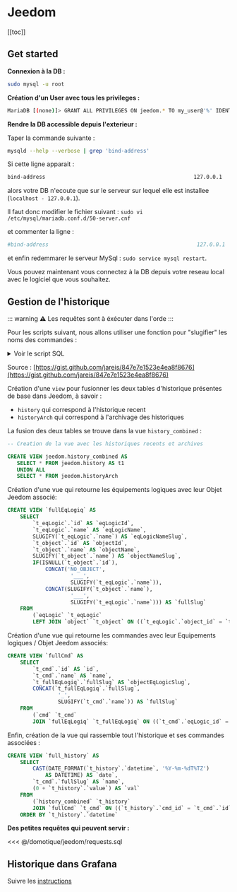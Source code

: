 # Jeedom

[[toc]]

## Get started

**Connexion à la DB :** 

```bash 
sudo mysql -u root
```

**Création d'un User avec tous les privileges :** 

```bash 
MariaDB [(none)]> GRANT ALL PRIVILEGES ON jeedom.* TO my_user@'%' IDENTIFIED BY 'my_pwd';
```

**Rendre la DB accessible depuis l'exterieur :** 

Taper la commande suivante : 

```bash 
mysqld --help --verbose | grep 'bind-address'
```

Si cette ligne apparait : 

```bash 
bind-address                                               127.0.0.1
```

alors votre DB n'ecoute que sur le serveur sur lequel elle est installee (`localhost - 127.0.0.1`).

Il faut donc modifier le fichier suivant : `sudo vi /etc/mysql/mariadb.conf.d/50-server.cnf`

et commenter la ligne : 

```bash
#bind-address                                               127.0.0.1
```

et enfin redemmarer le serveur MySql : `sudo service mysql restart`.

Vous pouvez maintenant vous connectez à la DB depuis votre reseau local avec le logiciel que vous souhaitez.

## Gestion de l'historique

::: warning
⚠ Les requêtes sont à éxécuter dans l'orde
:::

Pour les scripts suivant, nous allons utiliser une fonction pour "slugifier" les noms des commandes :

<details>
    <summary>Voir le script SQL</summary>

<<< @/domotique/jeedom/fn_slugify.sql

</details>

Source : [https://gist.github.com/jareis/847e7e1523e4ea8f8676](https://gist.github.com/jareis/847e7e1523e4ea8f8676)

Création d'une `view` pour fusionner les deux tables d'historique présentes de base dans Jeedom, à savoir : 

- `history` qui correspond à l'historique recent
- `historyArch` qui correspond à l'archivage des historiques

La fusion des deux tables se trouve dans la vue `history_combined` :

```sql 
-- Creation de la vue avec les historiques recents et archives

CREATE VIEW jeedom.history_combined AS
   SELECT * FROM jeedom.history AS t1
   UNION ALL
   SELECT * FROM jeedom.historyArch

```

Création d'une vue qui retourne les équipements logiques avec leur Objet Jeedom associé: 

```sql 
CREATE VIEW `fullEqLogiq` AS
    SELECT 
        `t_eqLogic`.`id` AS `eqLogicId`,
        `t_eqLogic`.`name` AS `eqLogicName`,
        SLUGIFY(`t_eqLogic`.`name`) AS `eqLogicNameSlug`,
        `t_object`.`id` AS `objectId`,
        `t_object`.`name` AS `objectName`,
        SLUGIFY(`t_object`.`name`) AS `objectNameSlug`,
        IF(ISNULL(`t_object`.`id`),
            CONCAT('NO_OBJECT',
                    '___',
                    SLUGIFY(`t_eqLogic`.`name`)),
            CONCAT(SLUGIFY(`t_object`.`name`),
                    '___',
                    SLUGIFY(`t_eqLogic`.`name`))) AS `fullSlug`
    FROM
        (`eqLogic` `t_eqLogic`
        LEFT JOIN `object` `t_object` ON ((`t_eqLogic`.`object_id` = `t_object`.`id`)))
```

Création d'une vue qui retourne les commandes avec leur Equipements logiques / Objet Jeedom associés:

```sql 
CREATE VIEW `fullCmd` AS
    SELECT 
        `t_cmd`.`id` AS `id`,
        `t_cmd`.`name` AS `name`,
        `t_fullEqLogiq`.`fullSlug` AS `objectEqLogicSlug`,
        CONCAT(`t_fullEqLogiq`.`fullSlug`,
                '_',
                SLUGIFY(`t_cmd`.`name`)) AS `fullSlug`
    FROM
        (`cmd` `t_cmd`
        JOIN `fullEqLogiq` `t_fullEqLogiq` ON ((`t_cmd`.`eqLogic_id` = `t_fullEqLogiq`.`eqLogicId`)))
```

Enfin, création de la vue qui rassemble tout l'historique et ses commandes associées : 

```sql 
CREATE VIEW `full_history` AS
    SELECT 
        CAST(DATE_FORMAT(`t_history`.`datetime`, '%Y-%m-%dT%TZ')
            AS DATETIME) AS `date`,
        `t_cmd`.`fullSlug` AS `name`,
        (0 + `t_history`.`value`) AS `val`
    FROM
        (`history_combined` `t_history`
        JOIN `fullCmd` `t_cmd` ON ((`t_history`.`cmd_id` = `t_cmd`.`id`)))
    ORDER BY `t_history`.`datetime`
```

**Des petites requêtes qui peuvent servir :** 

<<< @/domotique/jeedom/requests.sql

## Historique dans Grafana

Suivre les [instructions](./grafana-jeedom.md)

